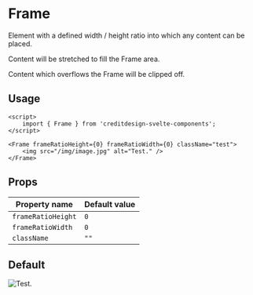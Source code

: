 <script lang="ts">
	import Frame from '$lib/Frame/index.svelte';
	import Stack from '$lib/Stack/index.svelte';
	import SqueezeContainer from '$lib/SqueezeContainer/index.svelte';
	import PropNumber from '$lib/PropNumber/index.svelte';
</script>

<style>
	.place-holder {
		font-weight: bold;
		text-transform: uppercase;
		background-color: #ececec;
		width: 100%;
		height: 100%;
		display: flex;
		justify-content: center;
		align-items: center;
	}
</style>

# Frame

Element with a defined width / height ratio into which any content can be placed.

Content will be stretched to fill the Frame area.

Content which overflows the Frame will be clipped off.

## Usage

```svelte
<script>
	import { Frame } from 'creditdesign-svelte-components';
</script>

<Frame frameRatioHeight={0} frameRatioWidth={0} className="test">
	<img src="/img/image.jpg" alt="Test." />
</Frame>
```

## Props

| Property name      | Default value |
| ------------------ | ------------- |
| `frameRatioHeight` | `0`           |
| `frameRatioWidth`  | `0`           |
| `className`        | `""`          |

## Default

<SqueezeContainer headline="Default">
	<Frame>
		<img src="/img/image.jpg" alt="Test." />
	</Frame>
</SqueezeContainer>
